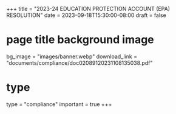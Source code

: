 +++
title = "2023-24 EDUCATION PROTECTION ACCOUNT (EPA) RESOLUTION"
date = 2023-09-18T15:30:00-08:00
draft = false
# page title background image
bg_image = "images/banner.webp"
download_link  = "documents/compliance/doc02089120231108135038.pdf"

# type
type = "compliance"
important = true
+++

